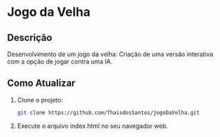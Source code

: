 # Jogo da Velha

## Descrição
Desenvolvimento de um jogo da velha: Criação de uma versão interativa com a opção de jogar contra uma IA.

## Como Atualizar
1. Clone o projeto:
   ```bash
   git clone https://github.com/ThaisdosSantos/jogoDaVelha.git
    ```
2. Execute o arquivo index.html no seu navegador web.